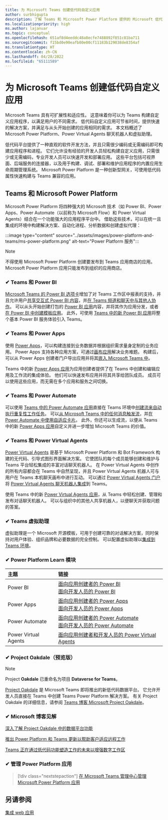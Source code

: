 ```yaml
---
title: 为 Microsoft Teams 创建低代码自定义应用
author: surbhigupta
description: 了解 Teams 和 Microsoft Power Platform 提供的 Microsoft 低代码和无代码解决方案。 了解 Power Apps、Power Automate、虚拟助理等解决方案。
ms.localizationpriority: high
ms.author: lajanuar
ms.topic: conceptual
ms.openlocfilehash: 651af8d4eeddc48a8ecfe7488892f851c81ba711
ms.sourcegitcommit: f15bd0e90eafb00e00cf11183b129038de8354af
ms.translationtype: HT
ms.contentlocale: zh-CN
ms.lasthandoff: 04/28/2022
ms.locfileid: "65111589"
---
```

# <a name="create-low-code-custom-apps-for-microsoft-teams"></a>为 Microsoft Teams 创建低代码自定义应用

Microsoft Teams 具有可扩展性和适应性。 这意味着你可以为 Teams 构建自定义应用程序，以满足用户的不同需求。 低代码自定义应用可节省时间，提供快速的解决方案，并满足与从头开始创建的应用相同的需求。 本文档概述了 Microsoft Power Platform、Power Virtual Agents 聊天机器人和虚拟助理。

低代码平台提供了一种直观的软件开发方法，并且只需很少编码或无需编码即可构建应用程序和进程。 它们允许没有经验的开发人员轻松构建自定义应用，只需很少或无需编码，专业开发人员可以快速开发和部署应用。 这些平台包括可视界面、后端服务的连接器，以及用于构建、调试、部署和维护应用程序的内置应用生命周期管理系统。 Microsoft Power Platform 是一种创新型网关，可使用低代码属性快速构建与 Teams 兼容的应用。

## <a name="teams-and-microsoft-power-platform"></a>Teams 和 Microsoft Power Platform

Microsoft Power Platform 将四种强大的 Microsoft 技术（如 Power BI、Power Apps、Power Automate（以前称为 Microsoft Flow）和 Power Virtual Agents）结合在一个功能强大的应用程序平台中。 借助这些技术，可以在统一且集成的环境中构建解决方案、自动化进程、分析数据和创建虚拟代理：

:::image type="content" source="../assets/images/power-platform-and-teams/ms-power-platform.png" alt-text="Power Platform 服务":::

> [!NOTE]
> 不得使用 Microsoft Power Platform 创建要发布到 Teams 应用商店的应用。 Microsoft Power Platform 应用只能发布到组织的应用商店。

### <a name="-teams-and-power-bi"></a>✔ Teams 和 Power BI

[Microsoft Teams 的 Power BI 选项卡](https://powerbi.microsoft.com/blog/announcing-new-power-bi-tab-for-microsoft-teams/)增加了对 Teams 工作区中报表的支持，并且允许用户[共享交互式 Power BI 内容](/power-bi/collaborate-share/service-embed-report-microsoft-teams)，并[在 Teams 频道和聊天中与其他人协作](/power-bi/collaborate-share/service-collaborate-microsoft-teams)。 可以从头开始创建打包的 [Power BI 应用](/power-bi/collaborate-share/service-create-distribute-apps)内容，并将其作为应用分发，或者[在 Power BI 中创建模板应用](/power-bi/connect-data/service-template-apps-create)。 此外，可使用 [Teams 中的新 Power BI 应用](https://go.microsoft.com/fwlink/?linkid=2143643)将整个基本 Power BI 服务体验引入 Teams。

### <a name="-teams-and-power-apps"></a>✔ Teams 和 Power Apps

使用 [Power Apps](/powerapps/powerapps-overview)，可以构建连接到业务数据并根据组织需求量身定制的业务应用。  Power Apps 支持各种应用方案，可通过[画布应用](/powerapps/maker/#canvas-apps)解决业务难题。 构建后，可以从 Power Apps 创建者门户导出应用并将其[嵌入 Microsoft Teams 中](/power-platform/admin/embed-app-teams)。

Teams 中的新 [Power Apps 应用](https://go.microsoft.com/fwlink/?linkid=2143374)为应用创建者提供了在 Teams 中创建和编辑应用及工作流的集成体验。 他们可以快速发布应用并将其共享给团队成员。 成员可以使用这些应用，而无需在多个应用和服务之间切换。

### <a name="-teams-and-power-automate"></a>✔ Teams 和 Power Automate

可以使用 [Teams 中的 Power Automate 应用](/power-automate/flows-teams)直接在 Teams 环境中[创建流来自动执行重复性工作任务](https://flow.microsoft.com/connectors/shared_teams/microsoft-teams/)。 可以[从 Microsoft Teams 中的任何消息触发流](/power-automate/trigger-flow-teams-message)，并[在 Power Automate 中使用自适应卡片](/power-automate/create-adaptive-cards)。 此外，你还可以生成流，以便从 Teams 中的新 [Power Apps 应用](https://go.microsoft.com/fwlink/?linkid=2143539)自定义并进一步增加 Microsoft Teams 的价值。

### <a name="-teams-and-power-virtual-agents"></a>✔ Teams 和 Power Virtual Agents

[Power Virtual Agents](/power-virtual-agents/fundamentals-what-is-power-virtual-agents) 是基于 Microsoft Power Platform 和 Bot Framework 构建的无代码、引导式图形界面解决方案。 它使团队的每个成员能够创建和维护与 Teams 平台轻松集成的丰富对话聊天机器人。 在 Power Virtual Agents 中创作的所有内容都会在 Teams 中自然呈现，并且 Power Virtual Agents 机器人可与用户在 Teams 本机聊天画布中进行互动。 可以通过 [Power Virtual Agents 门户](https://powervirtualagents.microsoft.com)将 [Power Virtual Agents 聊天机器人集成](/power-virtual-agents/publication-add-bot-to-microsoft-teams)到 Teams。

使用 Teams 中的新 [Power Virtual Agents 应用](https://aka.ms/pva-teams-docs)，从 Teams 中轻松创建、管理和发布对话聊天机器人。 可以与组织中的其他人共享机器人，以便聊天并获取问题的答案。

### <a name="-virtual-assistant-for-teams"></a>✔ Teams 虚拟助理

虚拟助理是一个 Microsoft 开源模板，可用于创建可靠的对话解决方案，同时保持对用户体验、组织品牌和必要数据的完全控制。 可以配置虚拟助理以[集成到 Teams 环境](https://microsoft.github.io/botframework-solutions/clients-and-channels/tutorials/enable-teams/1-intro)。

### <a name="-power-platform-learn-modules"></a>✔ Power Platform Learn 模块

|  主题  |  链接  |
|:---------|:----------------------|
|Power BI|[面向应用创建者的 Power BI](/learn/browse/?expanded=power-platform&products=power-bi&roles=maker)</br>[面向开发人员的 Power BI](/learn/browse/?expanded=power-platform&products=power-bi&roles=developer)|
|Power Apps|[面向应用创建者的 Power Apps](/learn/browse/?products=power-apps&roles=maker)</br>[面向开发人员的 Power Apps](/learn/browse/?products=power-apps)|
|Power Automate|[面向应用创建者的 Power Automate](/learn/browse/?expanded=power-platform&products=power-automate&roles=maker)</br>[面向开发人员的 Power Automate](/learn/browse/?expanded=power-platform&products=power-automate&roles=developer)|
|Power Virtual Agents|[面向应用创建者和开发人员的 Power Virtual Agents](/learn/browse/?products=power-virtual-agents&expanded=power-platform&roles=maker)|

### <a name="-project-oakdale-preview"></a>✔ Project Oakdale（预览版）

> [!NOTE]
> Project **Oakdale** 已重命名为项目 **Dataverse for Teams**。

[Project Oakdale](https://techcommunity.microsoft.com/t5/microsoft-teams-blog/teams-is-shaping-the-future-of-work-with-low-code-features-to/ba-p/1507180
) 是 Microsoft Teams 即将推出的新低代码数据平台。 它允许开发人员直接在 Teams 中创建 Teams Power Platform 解决方案。 有关 Project Oakdale 的详细信息，请参阅 [Teams 博客 Microsoft Project Oakdale](https://powerapps.microsoft.com/blog/introducing-project-oakdale-a-new-low-code-data-platform-for-microsoft-teams)。

### <a name="-microsoft-blog-insights"></a>✔ Microsoft 博客见解

[深入了解 Project Oakdale 中的数据平台功能](https://powerapps.microsoft.com/blog/a-closer-look-at-data-platform-capabilities-in-project-oakdale/)

[推出 Power Platform 和 Teams 更新以帮助客户适应远程工作](https://cloudblogs.microsoft.com/powerplatform/2020/05/19/announcing-power-platform-and-teams-updates-to-help-customers-adapt-to-remote-work/)

[Teams 正在通过低代码功能塑造工作的未来以增强数字工作区](https://techcommunity.microsoft.com/t5/microsoft-teams-blog/teams-is-shaping-the-future-of-work-with-low-code-features-to/ba-p/1507180)

### <a name="-managing-power-platform-apps"></a>✔ 管理 Power Platform 应用

> [!div class="nextstepaction"]
> [在 Microsoft Teams 管理中心管理 Microsoft Power Platform 应用](/microsoftteams/manage-power-platform-apps)

## <a name="see-also"></a>另请参阅

[集成 web 应用](~/samples/integrate-web-apps-overview.md)
